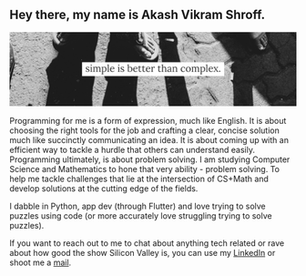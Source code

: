 ## Hey there, my name is Akash Vikram Shroff.

![alt-text](https://github.com/akashvshroff/akashvshroff/blob/master/LinkedIn%20(2).png)

Programming for me is a form of expression, much like English. It is about choosing the right tools for the job and crafting a clear, concise solution much like succinctly communicating an idea. It is about coming up with an efficient way to tackle a hurdle that others can understand easily. Programming ultimately, is about problem solving. I am studying Computer Science and Mathematics to hone that very ability - problem solving. To help me tackle challenges that lie at the intersection of CS+Math and develop solutions at the cutting edge of the fields. 

I dabble in Python, app dev (through Flutter) and love trying to solve puzzles using code (or more accurately love struggling trying to solve puzzles). 

If you want to reach out to me to chat about anything tech related or rave about how good the show Silicon Valley is, you can use my [LinkedIn](http://www.linkedin.com/in/akash-vikram-shroff) or shoot me a [mail](mailto:akushroff@gmail.com).
